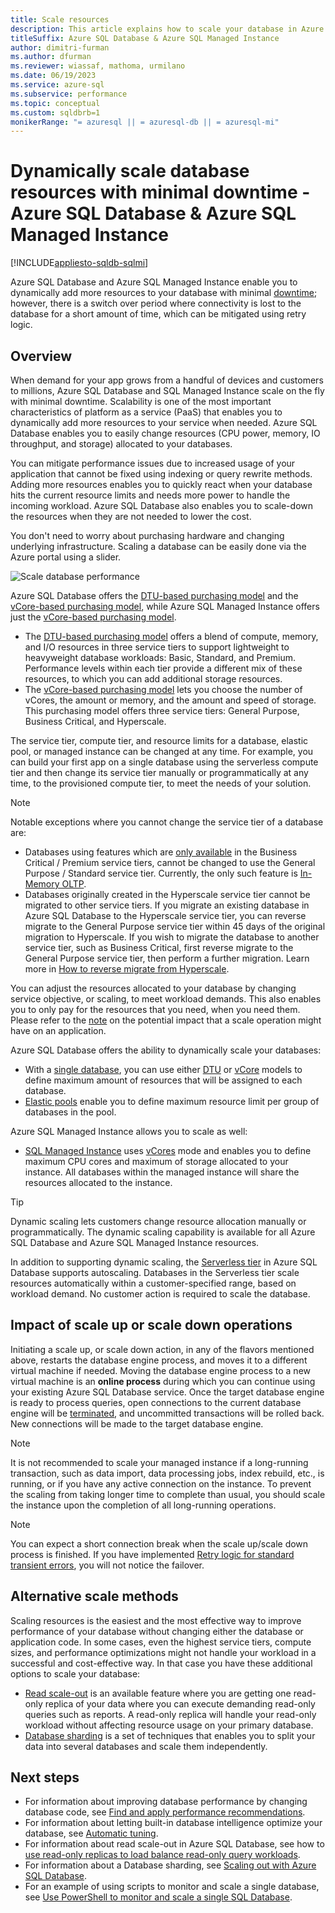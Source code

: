 ```yaml
---
title: Scale resources
description: This article explains how to scale your database in Azure SQL Database and Azure SQL Managed Instance by adding or removing allocated resources.
titleSuffix: Azure SQL Database & Azure SQL Managed Instance
author: dimitri-furman
ms.author: dfurman
ms.reviewer: wiassaf, mathoma, urmilano
ms.date: 06/19/2023
ms.service: azure-sql
ms.subservice: performance
ms.topic: conceptual
ms.custom: sqldbrb=1
monikerRange: "= azuresql || = azuresql-db || = azuresql-mi"
---
```


# Dynamically scale database resources with minimal downtime - Azure SQL Database & Azure SQL Managed Instance
[!INCLUDE[appliesto-sqldb-sqlmi](../includes/appliesto-sqldb-sqlmi.md)]

Azure SQL Database and Azure SQL Managed Instance enable you to dynamically add more resources to your database with minimal [downtime](https://azure.microsoft.com/support/legal/sla/azure-sql-database); however, there is a switch over period where connectivity is lost to the database for a short amount of time, which can be mitigated using retry logic.

## Overview

When demand for your app grows from a handful of devices and customers to millions, Azure SQL Database and SQL Managed Instance scale on the fly with minimal downtime. Scalability is one of the most important characteristics of platform as a service (PaaS) that enables you to dynamically add more resources to your service when needed. Azure SQL Database enables you to easily change resources (CPU power, memory, IO throughput, and storage) allocated to your databases.

You can mitigate performance issues due to increased usage of your application that cannot be fixed using indexing or query rewrite methods. Adding more resources enables you to quickly react when your database hits the current resource limits and needs more power to handle the incoming workload. Azure SQL Database also enables you to scale-down the resources when they are not needed to lower the cost.

You don't need to worry about purchasing hardware and changing underlying infrastructure. Scaling a database can be easily done via the Azure portal using a slider.

![Scale database performance](./media/scale-resources/scale-performance.svg)

Azure SQL Database offers the [DTU-based purchasing model](service-tiers-dtu.md) and the [vCore-based purchasing model](service-tiers-vcore.md), while Azure SQL Managed Instance offers just the [vCore-based purchasing model](service-tiers-vcore.md). 

- The [DTU-based purchasing model](service-tiers-dtu.md) offers a blend of compute, memory, and I/O resources in three service tiers to support lightweight to heavyweight database workloads: Basic, Standard, and Premium. Performance levels within each tier provide a different mix of these resources, to which you can add additional storage resources.
- The [vCore-based purchasing model](service-tiers-vcore.md) lets you choose the number of vCores, the amount or memory, and the amount and speed of storage. This purchasing model offers three service tiers: General Purpose, Business Critical, and Hyperscale.

The service tier, compute tier, and resource limits for a database, elastic pool, or managed instance can be changed at any time. For example, you can build your first app on a single database using the serverless compute tier and then change its service tier manually or programmatically at any time, to the provisioned compute tier, to meet the needs of your solution.

> [!NOTE]
> Notable exceptions where you cannot change the service tier of a database are:
> - Databases using features which are [only available](features-comparison.md#features-of-sql-database-and-sql-managed-instance) in the Business Critical / Premium service tiers, cannot be changed to use the General Purpose / Standard service tier. Currently, the only such feature is [In-Memory OLTP](/sql/relational-databases/in-memory-oltp/overview-and-usage-scenarios).
> - Databases originally created in the Hyperscale service tier cannot be migrated to other service tiers. If you migrate an existing database in Azure SQL Database to the Hyperscale service tier, you can reverse migrate to the General Purpose service tier within 45 days of the original migration to Hyperscale. If you wish to migrate the database to another service tier, such as Business Critical, first reverse migrate to the General Purpose service tier, then perform a further migration. Learn more in [How to reverse migrate from Hyperscale](reverse-migrate-from-hyperscale.md). 

You can adjust the resources allocated to your database by changing service objective, or scaling, to meet workload demands. This also enables you to only pay for the resources that you need, when you need them. Please refer to the [note](#impact-of-scale-up-or-scale-down-operations) on the potential impact that a scale operation might have on an application.

Azure SQL Database offers the ability to dynamically scale your databases:

- With a [single database](single-database-scale.md), you can use either [DTU](resource-limits-dtu-single-databases.md) or [vCore](resource-limits-vcore-single-databases.md) models to define maximum amount of resources that will be assigned to each database.
- [Elastic pools](elastic-pool-scale.md) enable you to define maximum resource limit per group of databases in the pool.

Azure SQL Managed Instance allows you to scale as well: 

- [SQL Managed Instance](../managed-instance/sql-managed-instance-paas-overview.md) uses [vCores](../managed-instance/sql-managed-instance-paas-overview.md#vcore-based-purchasing-model) mode and enables you to define maximum CPU cores and maximum of storage allocated to your instance. All databases within the managed instance will share the resources allocated to the instance.

> [!TIP]
> Dynamic scaling lets customers change resource allocation manually or programmatically. The dynamic scaling capability is available for all Azure SQL Database and Azure SQL Managed Instance resources.
> 
> In addition to supporting dynamic scaling, the [Serverless tier](serverless-tier-overview.md) in Azure SQL Database supports autoscaling. Databases in the Serverless tier scale resources automatically within a customer-specified range, based on workload demand. No customer action is required to scale the database.

## Impact of scale up or scale down operations

Initiating a scale up, or scale down action, in any of the flavors mentioned above, restarts the database engine process, and moves it to a different virtual machine if needed. Moving the database engine process to a new virtual machine is an **online process** during which you can continue using your existing Azure SQL Database service. Once the target database engine is ready to process queries, open connections to the current database engine will be [terminated](single-database-scale.md#impact), and uncommitted transactions will be rolled back. New connections will be made to the target database engine.

> [!NOTE]
> It is not recommended to scale your managed instance if a long-running transaction, such as data import, data processing jobs, index rebuild, etc., is running, or if you have any active connection on the instance. To prevent the scaling from taking longer time to complete than usual, you should scale the instance upon the completion of all long-running operations.

> [!NOTE]
> You can expect a short connection break when the scale up/scale down process is finished. If you have implemented [Retry logic for standard transient errors](troubleshoot-common-connectivity-issues.md#retry-logic-for-transient-errors), you will not notice the failover.

## Alternative scale methods

Scaling resources is the easiest and the most effective way to improve performance of your database without changing either the database or application code. In some cases, even the highest service tiers, compute sizes, and performance optimizations might not handle your workload in a successful and cost-effective way. In that case you have these additional options to scale your database:

- [Read scale-out](read-scale-out.md) is an available feature where you are getting one read-only replica of your data where you can execute demanding read-only queries such as reports. A read-only replica will handle your read-only workload without affecting resource usage on your primary database.
- [Database sharding](elastic-scale-introduction.md) is a set of techniques that enables you to split your data into several databases and scale them independently.

## Next steps

- For information about improving database performance by changing database code, see [Find and apply performance recommendations](database-advisor-find-recommendations-portal.md).
- For information about letting built-in database intelligence optimize your database, see [Automatic tuning](automatic-tuning-overview.md).
- For information about read scale-out in Azure SQL Database, see how to [use read-only replicas to load balance read-only query workloads](read-scale-out.md).
- For information about a Database sharding, see [Scaling out with Azure SQL Database](elastic-scale-introduction.md).
- For an example of using scripts to monitor and scale a single database, see [Use PowerShell to monitor and scale a single SQL Database](scripts/monitor-and-scale-database-powershell.md).
